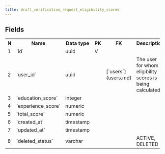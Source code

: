 ```yaml
---
title: draft_verification_request_eligibility_scores 
---
```


## Fields

<table style="width: 100%">
    <colgroup>
       <col span="1" style="width: 3%;"/>
       <col span="1" style="width: 12%;"/>
       <col span="1" style="width: 10%;"/>
       <col span="1" style="width: 3%;"/>
       <col span="1" style="width: 12%;"/>
       <col span="1" style="width: 60%;"/>
    </colgroup>
  <tr>
    <th>N</th>
    <th>Name</th>
    <th>Data type</th>
    <th>PK</th>
    <th>FK</th>
    <th>Description</th>
  </tr>
<tr><td>1</td><td>`id`</td><td>uuid</td><td>V</td><td></td><td></td></tr>
<tr><td>2</td><td>`user_id`</td><td>uuid</td><td></td><td>[`users`](users.md)</td><td>The user for whom eligibility scores is being calculated</td></tr>
<tr><td>3</td><td>`education_score`</td><td>integer</td><td></td><td></td><td></td></tr>
<tr><td>4</td><td>`experience_score`</td><td>numeric</td><td></td><td></td><td></td></tr>
<tr><td>5</td><td>`total_score`</td><td>numeric</td><td></td><td></td><td></td></tr>
<tr><td>6</td><td>`created_at`</td><td>timestamp</td><td></td><td></td><td></td></tr>
<tr><td>7</td><td>`updated_at`</td><td>timestamp</td><td></td><td></td><td></td></tr>
<tr><td>8</td><td>`deleted_status`</td><td>varchar</td><td></td><td></td><td>ACTIVE, DELETED</td></tr>

</table>
